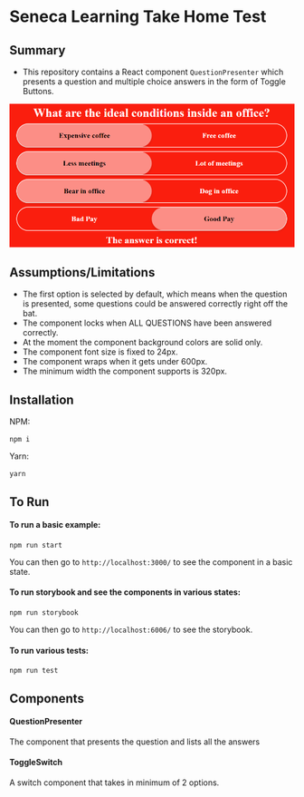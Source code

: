 # Seneca Learning Take Home Test

## Summary
* This repository contains a React component `QuestionPresenter` which presents a question and multiple choice answers in the form of Toggle Buttons.

![Image of QuestionPresenter in action](./assets/header.png)

## Assumptions/Limitations
* The first option is selected by default, which means when the question is presented, some questions could be answered correctly right off the bat.
* The component locks when ALL QUESTIONS have been answered correctly.
* At the moment the component background colors are solid only.
* The component font size is fixed to 24px.
* The component wraps when it gets under 600px.
* The minimum width the component supports is 320px.

## Installation

NPM:
```ssh
npm i
```

Yarn:
```ssh
yarn
```

## To Run

#### To run a basic example:

```ssh
npm run start
```

You can then go to `http://localhost:3000/` to see the component in a basic state.

#### To run storybook and see the components in various states:

```ssh
npm run storybook
```

You can then go to `http://localhost:6006/` to see the storybook.

#### To run various tests:
```ssh
npm run test
```

## Components

#### QuestionPresenter
The component that presents the question and lists all the answers

#### ToggleSwitch
A switch component that takes in minimum of 2 options.

